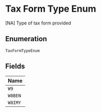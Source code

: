 
# Tax Form Type Enum

[NA] Type of tax form provided

## Enumeration

`TaxFormTypeEnum`

## Fields

| Name |
|  --- |
| `W9` |
| `W8BEN` |
| `W8IMY` |

